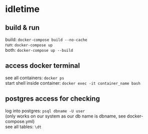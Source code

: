 # idletime

## build & run
build: `docker-compose build --no-cache`<br>
run: `docker-compose up`<br>
both: `docker-compose up --build`

## access docker terminal
see all containers: `docker ps`<br>
start shell inside container: `docker exec -it container_name bash`

## postgres access for checking
log into postgres: `psql dbname -U user`<br>
(only works on our system as our db name is dbname, see docker-compose.yml)<br>
see all tables: `\dt`
